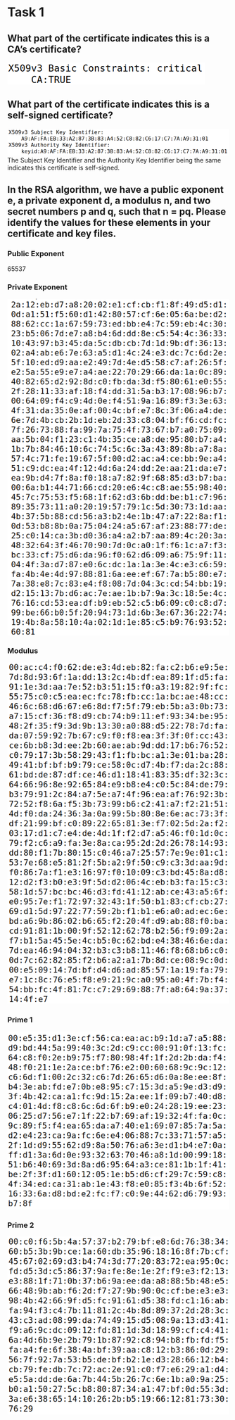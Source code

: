 # Task 1
## What part of the certificate indicates this is a CA’s certificate?
![](task1.1.png)
## What part of the certificate indicates this is a self-signed certificate?
![](task1.2.png)
The Subject Key Identifier and the Authority Key Identifier being the same indicates this certificate is self-signed.
## In the RSA algorithm, we have a public exponent e, a private exponent d, a modulus n, and two secret numbers p and q, such that n = pq. Please identify the values for these elements in your certificate and key files.

### Public Exponent
65537

### Private Exponent
![](task1.3.private.png)

### Modulus
![](task1.3.modulus.png)

### Prime 1
![](task1.3.p.png)

### Prime 2
![](task1.3.q.png)
